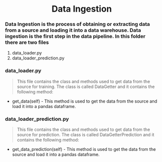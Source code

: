 <div align="center">
  
# Data Ingestion

</div>

### Data Ingestion is the process of obtaining or extracting data from a source and loading it into a data warehouse. Data ingestion is the first step in the data pipeline. In this folder there are two files

1. data_loader.py
2. data_loader_prediction.py

### data_loader.py

> This file contains the class and methods used to get data from the source for training. The class is called DataGetter and it contains the following method:

- get_data(self) - This method is used to get the data from the source and load it into a pandas dataframe.

### data_loader_prediction.py

> This file contains the class and methods used to get data from the source for prediction. The class is called DataGetterPrediction and it contains the following method:

- get_data_prediction(self) - This method is used to get the data from the source and load it into a pandas dataframe.
